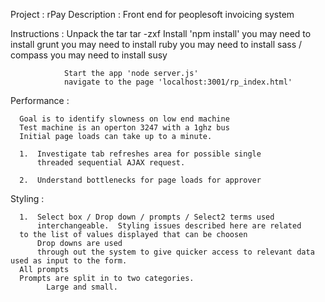 Project : rPay
Description : Front end for peoplesoft invoicing system

Instructions :  Unpack the tar tar -zxf
                Install 'npm install'
                you may need to install grunt
                you may need to install ruby
                you may need to install sass / compass
                you may need to install susy

                Start the app 'node server.js'
                navigate to the page 'localhost:3001/rp_index.html'

Performance   :

      Goal is to identify slowness on low end machine
      Test machine is an operton 3247 with a 1ghz bus
      Initial page loads can take up to a minute.

      1.  Investigate tab refreshes area for possible single 
          threaded sequential AJAX request.

      2.  Understand bottlenecks for page loads for approver

Styling        :

      1.  Select box / Drop down / prompts / Select2 terms used
      	  interchangeable.  Styling issues described here are related
	  to the list of values displayed that can be choosen
          Drop downs are used
          through out the system to give quicker access to relevant data            used as input to the form. 
	  All prompts
	  Prompts are split in to two categories.  
	        Large and small.
